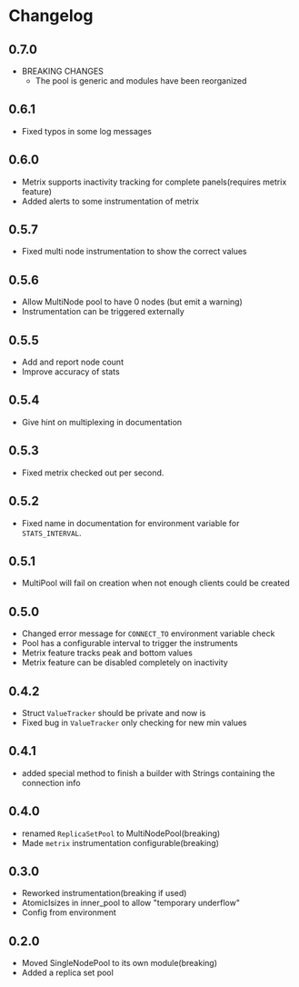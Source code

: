 # Changelog

## 0.7.0

* BREAKING CHANGES
    * The pool is generic and modules have been reorganized

## 0.6.1

* Fixed typos in some log messages

## 0.6.0

* Metrix supports inactivity tracking for complete panels(requires metrix feature)
* Added alerts to some instrumentation of metrix

## 0.5.7

* Fixed multi node instrumentation to show the correct values

## 0.5.6

* Allow MultiNode pool to have 0 nodes (but emit a warning)
* Instrumentation can be triggered externally

## 0.5.5

* Add and report node count
* Improve accuracy of stats

## 0.5.4

* Give hint on multiplexing in documentation

## 0.5.3

* Fixed metrix checked out per second.

## 0.5.2

* Fixed name in documentation for environment variable for `STATS_INTERVAL`.

## 0.5.1

* MultiPool will fail on creation when not enough clients could be created

## 0.5.0

* Changed error message for `CONNECT_TO` environment variable check
* Pool has a configurable interval to trigger the instruments
* Metrix feature tracks peak and bottom values
* Metrix feature can be disabled completely on inactivity

## 0.4.2

* Struct `ValueTracker` should be private and now is
* Fixed bug in `ValueTracker` only checking for new min values

## 0.4.1

* added special method to finish a builder
with Strings containing the connection info

## 0.4.0

* renamed `ReplicaSetPool` to MultiNodePool(breaking)
* Made `metrix` instrumentation configurable(breaking)

## 0.3.0

* Reworked instrumentation(breaking if used)
* AtomicIsizes in inner_pool to allow "temporary underflow"
* Config from environment

## 0.2.0

* Moved SingleNodePool to its own module(breaking)
* Added a replica set pool